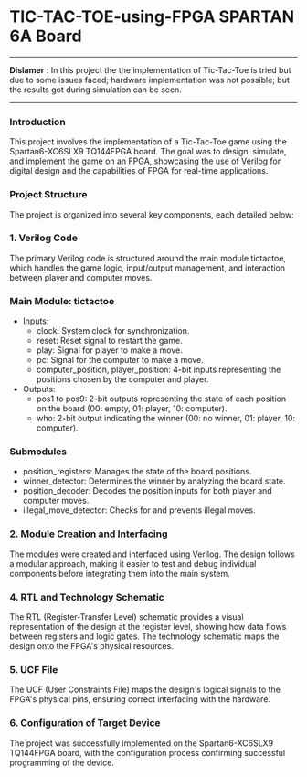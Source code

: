 # TIC-TAC-TOE-using-FPGA SPARTAN 6A Board
-----

**Dislamer** : In this project the the implementation of Tic-Tac-Toe is tried but due to some issues faced; hardware implementation was not possible; but the results got during simulation can be seen.

-----

### Introduction
This project involves the implementation of a Tic-Tac-Toe game using the Spartan6-XC6SLX9 TQ144FPGA board. The goal was to design, simulate, and implement the game on an FPGA, showcasing the use of Verilog for digital design and the capabilities of FPGA for real-time applications.

### Project Structure
The project is organized into several key components, each detailed below:

### 1. Verilog Code
The primary Verilog code is structured around the main module tictactoe, which handles the game logic, input/output management, and interaction between player and computer moves.

### Main Module: tictactoe
- Inputs:
  - clock: System clock for synchronization.
  - reset: Reset signal to restart the game.
  - play: Signal for player to make a move.
  - pc: Signal for the computer to make a move.
  - computer_position, player_position: 4-bit inputs representing the positions chosen by the computer and player.
- Outputs:
  - pos1 to pos9: 2-bit outputs representing the state of each position on the board (00: empty, 01: player, 10: computer).
  - who: 2-bit output indicating the winner (00: no winner, 01: player, 10: computer).

### Submodules
- position_registers: Manages the state of the board positions.
- winner_detector: Determines the winner by analyzing the board state.
- position_decoder: Decodes the position inputs for both player and computer moves.
- illegal_move_detector: Checks for and prevents illegal moves.
  
### 2. Module Creation and Interfacing
The modules were created and interfaced using Verilog. The design follows a modular approach, making it easier to test and debug individual components before integrating them into the main system.

### 4. RTL and Technology Schematic
The RTL (Register-Transfer Level) schematic provides a visual representation of the design at the register level, showing how data flows between registers and logic gates. The technology schematic maps the design onto the FPGA's physical resources.

### 5. UCF File
The UCF (User Constraints File) maps the design's logical signals to the FPGA's physical pins, ensuring correct interfacing with the hardware.

### 6. Configuration of Target Device
The project was successfully implemented on the Spartan6-XC6SLX9 TQ144FPGA board, with the configuration process confirming successful programming of the device.
